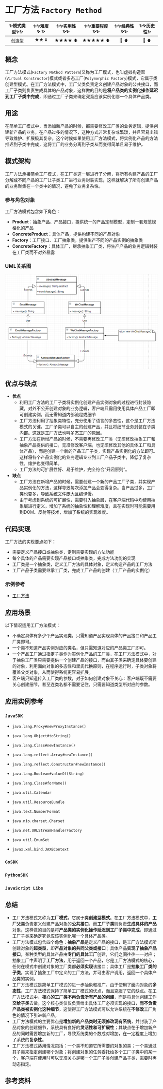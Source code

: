 # 工厂方法 `Factory Method`

| :sparkles:模式类型:sparkles::sparkles:|:sparkles::sparkles:难度:sparkles:  :sparkles: | :sparkles::sparkles:实用性:sparkles::sparkles: | :sparkles::sparkles:重要程度:sparkles::sparkles: |  :sparkles::sparkles:经典性:sparkles::sparkles: | :sparkles::sparkles:历史性:sparkles: |
| :----------------------------------------: | :-----------------------------------------------: | :-------------------------------------------------: | :----------------------------------------------------: | :--------------------------------------------------: | :--------------------------------------: |
|          创造型                                  |                ★★ :arrow_down:                 |                  ★★★★ :arrow_up:                   |                    ★★★★★ :arrow_up:                    |              :green_heart:  :arrow_up:               |        :green_heart:  :arrow_up:         |

## 概念
工厂方法模式(`Factory Method Pattern`)又称为工厂模式，也叫虚拟构造器(`Virtual Constructor`)模式或者多态工厂(`Polymorphic Factory`)模式，它属于类创建型模式。在工厂方法模式中，工厂父类负责定义创建产品对象的公共接口，而工厂子类则负责生成具体的产品对象，这样做的目的是**将产品类的实例化操作延迟到工厂子类中完成**，即通过工厂子类来确定究竟应该实例化哪一个具体产品类。

## 用途
在简单工厂模式中，当添加新产品的时候，都需要修改工厂类的业务逻辑，提供创建新产品的业务。在产品过多的情况下，这种方式非常复杂或繁琐，并且容易出错导致维护、扩展极其复杂。这个时候如果使用工厂方法模式，将实例化产品的方法推迟到子类中完成，这将工厂的业务分离到子类从而变得简单且易于维护。


## 模式架构
工厂方法承接简单工厂模式，在工厂类这一层进行了分解，将所有构建产品的工厂分解成不同产品的工厂让子类工厂进行业务封装实现，这样就解决了所有创建产品的业务聚集在一个类中的情况，避免了业务复杂性。


### 参与角色对象
工厂方法模式包含如下角色：
+ **Product**：抽象产品、产品接口，提供统一的产品定制模型，定制一套规范规格化的产品
+ **ConcreteProduct**：具体产品，提供构建不同的产品对象
+ **Factory**：工厂接口、工厂抽象类，提供生产不同的产品实例的抽象类
+ **ConcreteFactory**：具体工厂，继承抽象工厂类，将生产产品的业务逻辑封装在工厂类而不对外暴露


### UML关系图

![1538821418543](../../../.images/1538821418543.png)

## 优点与缺点
+ **优点**
	- 利用工厂方法的工厂子类将实例化创建产品实例对象的过程进行封装隐藏，对外不公开创建对象的业务逻辑，客户端只需用使用具体产品工厂即可创建实例，而无需知道内部流程或细节
	- 工厂方法利用了抽象类特性，充分使用了语言的多态性，这个是工厂方法模式的关键。工厂子类可以自主的创建产品，并且将细节业务封装在子类内部。这就是工厂方法也叫多态工厂的原因。
	- 工厂方法在新增产品的时候，不需要再修改工厂类（无须修改抽象工厂和抽象产品提供的接口，无须修改客户端，也无须修改其他的具体工厂和具体产品），而是创建一个新的产品工厂子类，实现产品实例化的方法即可。这样将各个产品实例化的业务逻辑专业到工厂产品子类中，降低了复杂性，维护也变得简单。
	- 工厂方法的可扩展性好、易于维护，完全符合“开闭原则”。
+ **缺点**
	- 工厂方法在新增产品的时候，需要创建一个新的产品工厂子类，并实现产品实例化的方法，这样导致每次添加产品会变得复杂。当产品过多，工厂类也变多，导致系统文件庞大且编译慢。
	- 由于考虑到系统的可扩展性，需要引入抽象层，在客户端代码中均使用抽象层进行定义，增加了系统的抽象性和理解难度，且在实现时可能需要用到DOM、反射等技术，增加了系统的实现难度。

## 代码实现
工厂方法的实现要点如下：
+ 需要定义产品接口或抽象类，定制需要实现的方法功能
+ 每个具体的产品需要实现产品接口或抽象类，完成方法功能的实现
+ 工厂类是一个抽象类，定义工厂方法的具体对象，定义构造产品的工厂方法
+ 工厂产品子类需要继承工厂类，完成工厂产品的创建（工厂产品的实例化）

### 示例参考
+ [工厂方法](./java/io/github/hooj0/factorymethod/support/)


## 应用场景
以下情况适用工厂方法模式：
+ 不确定具体有多少个产品实现类，只需知道产品实现具体的产品接口和产品工厂类即可。
+ 一个类不知道产品实例对应的类名，但只需知道对应的产品类工厂即可。
+ 一个产品工厂通过指定子类作为实例化产品的工厂类，在工厂方法模式中，对于抽象工厂类只需要提供一个创建产品的接口，而由其子类来确定具体要创建的对象，利用面向对象的多态性和里氏代换原则，在程序运行时，子类对象将覆盖父类对象，从而使得系统更容易扩展。
+ 客户端只知道传入工厂类的参数，对于如何创建对象不关心：客户端既不需要关心创建细节，甚至连类名都不需要记住，只需要知道类型所对应的参数。


## 应用实例参考

### `JavaSDK` 
+ `java.lang.Proxy#newProxyInstance()`
+ `java.lang.Object#toString()`
+ `java.lang.Class#newInstance()`
+ `java.lang.reflect.Array#newInstance()`
+ `java.lang.reflect.Constructor#newInstance()`
+ `java.lang.Boolean#valueOf(String)`
+ `java.lang.Class#forName()`

+ `java.util.Calendar`
+ `java.util.ResourceBundle`
+ `java.text.NumberFormat`
+ `java.nio.charset.Charset`
+ `java.net.URLStreamHandlerFactory`
+ `java.util.EnumSet`
+ `javax.xml.bind.JAXBContext`

### `GoSDK`

### `PythonSDK`

### `JavaScript Libs`



## 总结
+ 工厂方法模式又称为**工厂模式**，它属于类**创建型模式**。在工厂方法模式中，**工厂父类**负责定义创建产品对象的**公共接口**，而**工厂子类**则负责**生成具体的产品**对象，这样做的目的是将**产品类的实例化操作延迟到工厂子类中完成**，即通过工厂子类来确定究竟应该实例化哪一个具体产品类。
+ 工厂方法模式包含四个角色：**抽象产品**是定义产品的接口，是工厂方法模式所创建对象的**超类型**，即**产品对象的共同父类或接口**；具体产品**实现了抽象产品接口**，某种类型的具体产品由**专门的具体工厂**创建，它们之间往往一一对应；抽象工厂中声明了**工厂方法**，用于返回一个产品，它是工厂方法模式的核心，任何在模式中创建对象的工厂类都**必须实现**该接口；具体工厂是**抽象工厂类的子类**，实现了抽象工厂中定义的工厂方法，并可由客户调用，返回一个具体产品类的实例。
+ 工厂方法模式是简单工厂模式的进一步抽象和推广。由于使用了面向对象的**多态性**，工厂方法模式保持了简单工厂模式的优点，而且克服了它的缺点。在工厂方法模式中，**核心的工厂类不再负责所有产品的创建**，而是将具体创建工作**交给子类**去做。这个核心类仅仅负责给出具体工厂必须实现的接口，而**不负责产品类被实例化这种细节**，这使得工厂方法模式可以允许系统在**不修改**工厂角色的情况下引进新产品。
+ 工厂方法模式的主要优点是**增加新的产品类时无须修改现有系统**，并封装了产品对象的创建细节，系统具有良好的**灵活性和可扩展性**；其缺点在于增加新产品的同时需要增加新的工厂，导致系统类的个数成对增加，在一定程度上增加了系统的**复杂性**。
+ 工厂方法模式适用情况包括：一个类不知道它所需要的对象的类；一个类通过其子类来指定创建哪个对象；将创建对象的任务委托给多个工厂子类中的某一个，客户端在使用时可以无须关心是哪一个工厂子类创建产品子类，需要时再动态指定。


## 参考资料






